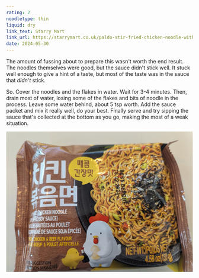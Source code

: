 ```yaml
---
rating: 2
noodletype: thin
liquid: dry
link_text: Starry Mart
link_url: https://starrymart.co.uk/paldo-stir-fried-chicken-noodle-with-spicy-soy-sauce-130g.html
date: 2024-05-30
---
```


The amount of fussing about to prepare this wasn't worth the end result. The noodles themselves were good, but the sauce didn't stick well. It stuck well enough to give a hint of a taste, but most of the taste was in the sauce that _didn't_ stick. 

So. Cover the noodles and the flakes in water. Wait for 3-4 minutes. Then, drain most of water, losing some of the flakes and bits of noodle in the process. Leave some water behind, about 5 tsp worth. Add the sauce packet and mix it really well, do your best. Finally serve and try sipping the sauce that's collected at the bottom as you go, making the most of a weak situation. 

![](images/060.jpg)